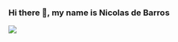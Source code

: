 ### Hi there 👋, my name is Nicolas de Barros

<img src="https://github-readme-streak-stats.herokuapp.com/?user=Nicolas123-coder"/>
